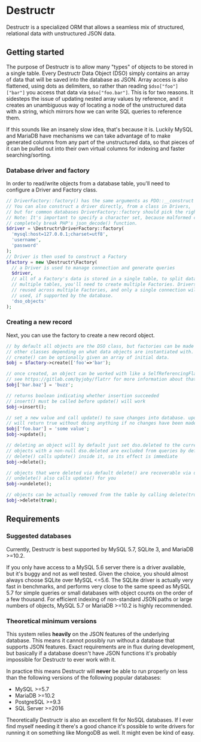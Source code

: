 # Destructr

Destructr is a specialized ORM that allows a seamless mix of structured, relational data with unstructured JSON data.

## Getting started

The purpose of Destructr is to allow many "types" of objects to be stored in a single table.
Every Destructr Data Object (DSO) simply contains an array of data that will be saved into the database as JSON.
Array access is also flattened, using dots as delimiters, so rather than reading `$dso["foo"]["bar"]` you access that data via `$dso["foo.bar"]`.
This is for two reasons.
It sidesteps the issue of updating nested array values by reference, and it creates an unambiguous way of locating a node of the unstructured data with a string, which mirrors how we can write SQL queries to reference them.

If this sounds like an insanely slow idea, that's because it is.
Luckily MySQL and MariaDB have mechanisms we can take advantage of to make generated columns from any part of the unstructured data, so that pieces of it can be pulled out into their own virtual columns for indexing and faster searching/sorting.

### Database driver and factory

In order to read/write objects from a database table, you'll need to configure a Driver and Factory class.

```php
// DriverFactory::factory() has the same arguments as PDO::__construct
// You can also construct a driver directly, from a class in Drivers,
// but for common databases DriverFactory::factory should pick the right class.
// Note: It's important to specify a character set, because malformed characters
// completely break PHP's json_decode() function.
$driver = \Destructr\DriverFactory::factory(
  'mysql:host=127.0.0.1;charset=utf8',
  'username',
  'password'
);
// Driver is then used to construct a Factory
$factory = new \Destructr\Factory(
  // a Driver is used to manage connection and generate queries
  $driver,
  // all of a Factory's data is stored in a single table, to split data between
  // multiple tables, you'll need to create multiple Factories. Drivers can be
  // reused across multiple Factories, and only a single connection will be
  // used, if supported by the database.
  'dso_objects'
);
```

### Creating a new record

Next, you can use the factory to create a new record object.

```php
// by default all objects are the DSO class, but factories can be made to use
// other classes depending on what data objects are instantiated with.
// create() can be optionally given an array of initial data.
$obj = $factory->create(['foo'=>'bar');

// once created, an object can be worked with like a SelfReferencingFlatArray
// see https://gitlab.com/byjoby/flatrr for more information about that
$obj['bar.baz'] = 'buzz';

// returns boolean indicating whether insertion succeeded
// insert() must be called before update() will work
$obj->insert();

// set a new value and call update() to save changes into database. update()
// will return true without doing anything if no changes have been made.
$obj['foo.bar'] = 'some value';
$obj->update();

// deleting an object will by default just set dso.deleted to the current time
// objects with a non-null dso.deleted are excluded from queries by default
// delete() calls update() inside it, so its effect is immediate
$obj->delete();

// objects that were deleted via default delete() are recoverable via undelete()
// undelete() also calls update() for you
$obj->undelete();

// objects can be actually removed from the table by calling delete(true)
$obj->delete(true);
```

## Requirements

### Suggested databases

Currently, Destructr is best supported by MySQL 5.7, SQLite 3, and MariaDB >=10.2.

If you only have access to a MySQL 5.6 server there is a driver available, but it's buggy and not as well tested.
Given the choice, you should almost always choose SQLite over MySQL <=5.6.
The SQLite driver is actually very fast in benchmarks, and performs very close to the same speed as MySQL 5.7 for simple queries or small databases with object counts on the order of a few thousand.
For efficient indexing of non-standard JSON paths or large numbers of objects, MySQL 5.7 or MariaDB >=10.2 is highly recommended.

### Theoretical minimum versions

This system relies **heavily** on the JSON features of the underlying database.
This means it cannot possibly run without a database that supports JSON features.
Exact requirements are in flux during development, but basically if a database doesn't have JSON functions it's probably impossible for Destructr to ever work with it.

In practice this means Destructr will **never** be able to run properly on less than the following versions of the following popular databases:

* MySQL >=5.7
* MariaDB >=10.2
* PostgreSQL >=9.3
* SQL Server >=2016

Theoretically Destructr is also an excellent fit for NoSQL databases.
If I ever find myself needing it there's a good chance it's possible to write drivers for running it on something like MongoDB as well.
It might even be kind of easy.
